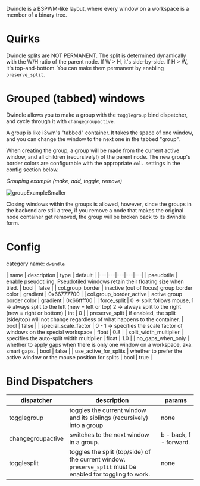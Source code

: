 Dwindle is a BSPWM-like layout, where every window on a workspace is a member
of a binary tree.

# Quirks

Dwindle splits are NOT PERMANENT. The split is determined dynamically with the
W/H ratio of the parent node. If W > H, it's side-by-side. If H > W, it's
top-and-bottom. You can make them permanent by enabling `preserve_split`.

# Grouped (tabbed) windows

Dwindle allows you to make a group with the `togglegroup` bind dispatcher, and
cycle through it with `changegroupactive`.

A group is like i3wm's "tabbed" container. It takes the space of one window, and
you can change the window to the next one in the tabbed "group".

When creating the group, a group will be made from the current active window,
and all children (recursively!) of the parent node. The new group's border
colors are configurable with the appropriate `col.` settings in the config
section below.

_Grouping example (make, add, toggle, remove)_

![groupExampleSmaller](https://user-images.githubusercontent.com/43317083/163003581-69d7a5d0-5757-4183-83f1-256cdc99c96a.gif)

Closing windows within the groups is allowed, however, since the groups in the
backend are still a tree, if you remove a node that makes the original node
container get removed, the group will be broken back to its dwindle form.

# Config

category name: `dwindle`

| name | description | type | default |
|---|---|---|---|---|
| pseudotile | enable pseudotiling. Pseudotiled windows retain their floating size when tiled. | bool | false |
| col.group_border | inactive (out of focus) group border color | gradient | 0x66777700 |
| col.group_border_active | active group border color | gradient | 0x66ffff00 |
| force_split | 0 -> split follows mouse, 1 -> always split to the left (new = left or top) 2 -> always split to the right (new = right or bottom) | int | 0 |
| preserve_split | if enabled, the split (side/top) will not change regardless of what happens to the container. | bool | false |
| special_scale_factor | 0 - 1 -> specifies the scale factor of windows on the special workspace | float | 0.8 |
| split_width_multiplier | specifies the auto-split width multiplier | float | 1.0 |
| no_gaps_when_only | whether to apply gaps when there is only one window on a workspace, aka. smart gaps. | bool | false |
| use_active_for_splits | whether to prefer the active window or the mouse position for splits | bool | true |

# Bind Dispatchers

| dispatcher | description | params |
|---|---|---|
| togglegroup | toggles the current window and its siblings (recursively) into a group | none |
| changegroupactive | switches to the next window in a group. | b - back, f - forward. |
| togglesplit | toggles the split (top/side) of the current window. `preserve_split` must be enabled for toggling to work. | none |
